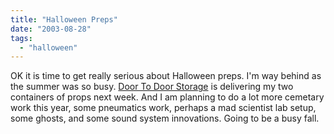 ```yaml
---
title: "Halloween Preps"
date: "2003-08-28"
tags: 
  - "halloween"
---
```


OK it is time to get really serious about Halloween preps. I'm way behind as the summer was so busy. [Door To Door Storage](http://www.doortodoor.com "Door To Door Storage - Self storage, storage facilities and storage units location and free rate quote.") is delivering my two containers of props next week. And I am planning to do a lot more cemetary work this year, some pneumatics work, perhaps a mad scientist lab setup, some ghosts, and some sound system innovations. Going to be a busy fall.
